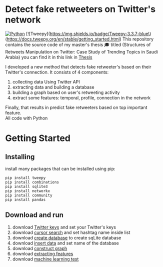 # Detect fake retweeters on Twitter's network

[![Python](https://img.shields.io/badge/Python-3.7-green)](https://www.python.org/) 
[![Tweepy](https://img.shields.io/badge/Tweepy-3.3.7-blue\)(<https://docs.tweepy.org/en/stable/getting_started.html>)
This repository contains the source code of my master's thesis :mortar_board: titled (Structures of Retweets Manipulation on Twitter: Case Study of Trending Topics in Saudi Arabia)
 you can find it in this link in [Thesis](<https://kausp.sa/Details/Thesis/146506/>)

I developed a new method that detects fake retweeter's based on their Twitter's connection. It consists of 4 components:<br>
1. collecting data Using Twitter API 
2. extracting data and building a database 
3. building a graph based on user's retweeting activity 
4. extract some features: temporal, profile,  connection in the network 

Finally, that results in predict fake retweeters based on top important feature. \
All code with Python 

# Getting Started
## Installing
install many packages that can be installed using pip:

```
pip install tweepy
pip install combinations
pip install sqlite3 
pip install networkx
pip install community
pip install pandas
```
## Download and run  
1. download  [Twitter keys](<https://github.com/MarwahJawas/detect_Fake_Retweeters/blob/master/Collecting-Tweets/twitter_keys_access.py>) and set your Twitter's keys <br>
2. download [cursor search](<https://github.com/MarwahJawas/detect_Fake_Retweeters/blob/master/Collecting-Tweets/CursorSearch_Rest.py>) and set hashtag name inside list
3. download [create database](<https://github.com/MarwahJawas/detect_Fake_Retweeters/blob/master/createSqLiteDatabaes/create-Table.py>) to create sqLite database
4. download [insert data](<https://github.com/MarwahJawas/detect_Fake_Retweeters/blob/master/createSqLiteDatabaes/insert-Data.py>) and set name of the database
5. download [construct graph](<https://github.com/MarwahJawas/detect_Fake_Retweeters/blob/master/Graph%20Construction/base_graph_to_rt_graph.py>)
6. download [extracting features](<https://github.com/MarwahJawas/detect_Fake_Retweeters/blob/master/feature%20engineering/all_features.py>)
7. download [machine learning test](<https://github.com/MarwahJawas/detect_Fake_Retweeters/blob/master/feature%20engineering/classification.py>) 
